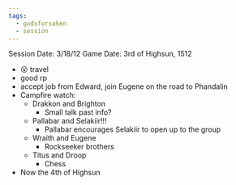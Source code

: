 ```yaml
---
tags:
  - godsforsaken
  - session
---
```

Session Date: 3/18/12
Game Date: 3rd of Highsun, 1512

- 😮 travel
- good rp
- accept job from Edward, join Eugene on the road to Phandalin
- Campfire watch:
	- Drakkon and Brighton
		- Small talk past info?
	- Pallabar and Selakiir!!!
		- Pallabar encourages Selakiir to open up to the group
	- Wraith and Eugene
		- Rockseeker brothers
	- Titus and Droop
		- Chess
- Now the 4th of Highsun